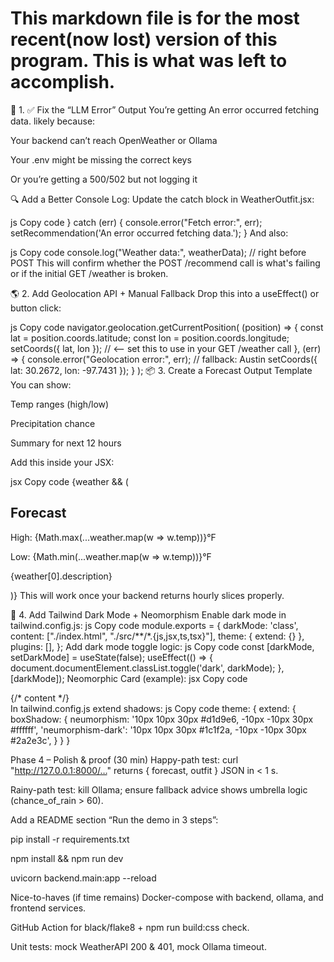 # This markdown file is for the most recent(now lost) version of this program. This is what was left to accomplish. 

🔧 1. ✅ Fix the “LLM Error” Output
You’re getting An error occurred fetching data. likely because:

Your backend can’t reach OpenWeather or Ollama

Your .env might be missing the correct keys

Or you’re getting a 500/502 but not logging it

🔍 Add a Better Console Log:
Update the catch block in WeatherOutfit.jsx:

js
Copy code
} catch (err) {
  console.error("Fetch error:", err);
  setRecommendation('An error occurred fetching data.');
}
And also:

js
Copy code
console.log("Weather data:", weatherData); // right before POST
This will confirm whether the POST /recommend call is what's failing or if the initial GET /weather is broken.

🌎 2. Add Geolocation API + Manual Fallback
Drop this into a useEffect() or button click:

js
Copy code
navigator.geolocation.getCurrentPosition(
  (position) => {
    const lat = position.coords.latitude;
    const lon = position.coords.longitude;
    setCoords({ lat, lon }); // <-- set this to use in your GET /weather call
  },
  (err) => {
    console.error("Geolocation error:", err);
    // fallback: Austin
    setCoords({ lat: 30.2672, lon: -97.7431 });
  }
);
📦 3. Create a Forecast Output Template
You can show:

Temp ranges (high/low)

Precipitation chance

Summary for next 12 hours

Add this inside your JSX:

jsx
Copy code
{weather && (
  <div className="bg-blue-50 p-4 rounded shadow mt-4">
    <h2 className="font-bold text-lg mb-2">Forecast</h2>
    <p>High: {Math.max(...weather.map(w => w.temp))}°F</p>
    <p>Low: {Math.min(...weather.map(w => w.temp))}°F</p>
    <p>{weather[0].description}</p>
  </div>
)}
This will work once your backend returns hourly slices properly.

🌙 4. Add Tailwind Dark Mode + Neomorphism
Enable dark mode in tailwind.config.js:
js
Copy code
module.exports = {
  darkMode: 'class',
  content: ["./index.html", "./src/**/*.{js,jsx,ts,tsx}"],
  theme: { extend: {} },
  plugins: [],
};
Add dark mode toggle logic:
js
Copy code
const [darkMode, setDarkMode] = useState(false);
useEffect(() => {
  document.documentElement.classList.toggle('dark', darkMode);
}, [darkMode]);
Neomorphic Card (example):
jsx
Copy code
<div className="bg-white dark:bg-gray-900 shadow-neumorphism dark:shadow-neumorphism-dark p-4 rounded-xl">
  {/* content */}
</div>
In tailwind.config.js extend shadows:
js
Copy code
theme: {
  extend: {
    boxShadow: {
      neumorphism: '10px 10px 30px #d1d9e6, -10px -10px 30px #ffffff',
      'neumorphism-dark': '10px 10px 30px #1c1f2a, -10px -10px 30px #2a2e3c',
    }
  }
}


Phase 4 – Polish & proof (30 min)
 Happy-path test:
curl "http://127.0.0.1:8000/…" returns { forecast, outfit } JSON in < 1 s.

 Rainy-path test: kill Ollama; ensure fallback advice shows umbrella logic (chance_of_rain > 60).

 Add a README section “Run the demo in 3 steps”:

pip install -r requirements.txt

npm install && npm run dev

uvicorn backend.main:app --reload

Nice-to-haves (if time remains)
Docker-compose with backend, ollama, and frontend services.

GitHub Action for black/flake8 + npm run build:css check.

Unit tests: mock WeatherAPI 200 & 401, mock Ollama timeout.